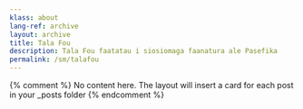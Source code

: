```yaml
---
klass: about
lang-ref: archive
layout: archive
title: Tala Fou
description: Tala Fou faatatau i siosiomaga faanatura ale Pasefika
permalink: /sm/talafou
---
```

{% comment %}
  No content here. The layout will insert a card for each post in your _posts folder
{% endcomment %}
